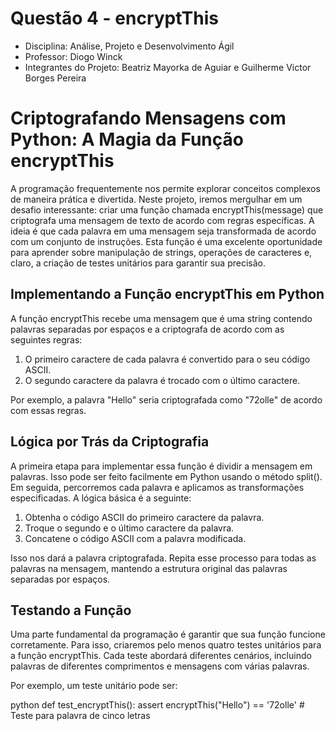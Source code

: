 # Questão 4 - encryptThis

 - Disciplina: Análise, Projeto e Desenvolvimento Ágil
 - Professor: Diogo Winck
 - Integrantes do Projeto: Beatriz Mayorka de Aguiar e Guilherme Victor Borges Pereira

# Criptografando Mensagens com Python: A Magia da Função encryptThis

A programação frequentemente nos permite explorar conceitos complexos de maneira prática e divertida. Neste projeto, iremos mergulhar em um desafio interessante: criar uma função chamada encryptThis(message) que criptografa uma mensagem de texto de acordo com regras específicas. A ideia é que cada palavra em uma mensagem seja transformada de acordo com um conjunto de instruções. Esta função é uma excelente oportunidade para aprender sobre manipulação de strings, operações de caracteres e, claro, a criação de testes unitários para garantir sua precisão.

## Implementando a Função encryptThis em Python

A função encryptThis recebe uma mensagem que é uma string contendo palavras separadas por espaços e a criptografa de acordo com as seguintes regras:

1. O primeiro caractere de cada palavra é convertido para o seu código ASCII.
2. O segundo caractere da palavra é trocado com o último caractere.

Por exemplo, a palavra "Hello" seria criptografada como "72olle" de acordo com essas regras.

## Lógica por Trás da Criptografia

A primeira etapa para implementar essa função é dividir a mensagem em palavras. Isso pode ser feito facilmente em Python usando o método split(). Em seguida, percorremos cada palavra e aplicamos as transformações especificadas. A lógica básica é a seguinte:

1. Obtenha o código ASCII do primeiro caractere da palavra.
2. Troque o segundo e o último caractere da palavra.
3. Concatene o código ASCII com a palavra modificada.

Isso nos dará a palavra criptografada. Repita esse processo para todas as palavras na mensagem, mantendo a estrutura original das palavras separadas por espaços.

## Testando a Função

Uma parte fundamental da programação é garantir que sua função funcione corretamente. Para isso, criaremos pelo menos quatro testes unitários para a função encryptThis. Cada teste abordará diferentes cenários, incluindo palavras de diferentes comprimentos e mensagens com várias palavras. 

Por exemplo, um teste unitário pode ser:

python
def test_encryptThis():
    assert encryptThis("Hello") == '72olle'  # Teste para palavra de cinco letras
